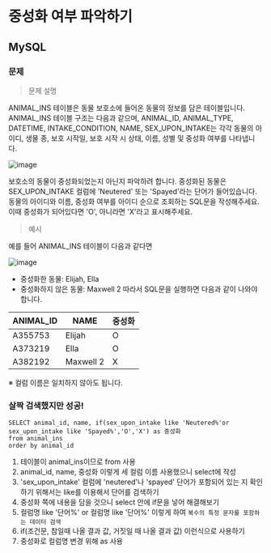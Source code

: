 # 중성화 여부 파악하기
## MySQL
### 문제
>문제 설명

ANIMAL_INS 테이블은 동물 보호소에 들어온 동물의 정보를 담은 테이블입니다. ANIMAL_INS 테이블 구조는 다음과 같으며, ANIMAL_ID, ANIMAL_TYPE, DATETIME, INTAKE_CONDITION, NAME, SEX_UPON_INTAKE는 각각 동물의 아이디, 생물 종, 보호 시작일, 보호 시작 시 상태, 이름, 성별 및 중성화 여부를 나타냅니다.

![image](https://user-images.githubusercontent.com/108413432/201460043-8176eaf7-2c0c-44f8-87d6-c1329495250b.png)

보호소의 동물이 중성화되었는지 아닌지 파악하려 합니다. 중성화된 동물은 SEX_UPON_INTAKE 컬럼에 'Neutered' 또는 'Spayed'라는 단어가 들어있습니다. 동물의 아이디와 이름, 중성화 여부를 아이디 순으로 조회하는 SQL문을 작성해주세요. 이때 중성화가 되어있다면 'O', 아니라면 'X'라고 표시해주세요.

>예시

예를 들어 ANIMAL_INS 테이블이 다음과 같다면

![image](https://user-images.githubusercontent.com/108413432/201460052-4b49eb36-3acd-415e-8b22-5af4925dd293.png)

- 중성화한 동물: Elijah, Ella
- 중성화하지 않은 동물: Maxwell 2
따라서 SQL문을 실행하면 다음과 같이 나와야 합니다.

|ANIMAL_ID	|NAME	|중성화
|---------|---------|-------
|A355753	|Elijah	|O
|A373219	|Ella	|O
|A382192	|Maxwell 2	|X

※ 컬럼 이름은 일치하지 않아도 됩니다.

### 살짝 검색했지만 성공!
```
SELECT animal_id, name, if(sex_upon_intake like 'Neutered%'or sex_upon_intake like 'Spayed%','O','X') as 중성화
from animal_ins
order by animal_id
```
1. 테이블이 animal_ins이므로 from 사용
2. animal_id, name, 중성화 이렇게 세 컬럼 이름 사용했으니 select에 작성
3. 'sex_upon_intake' 컬럼에 'neutered'나 'spayed' 단어가 포함되어 있는 지 확인하기 위해서는 like를 이용해서 단어를 검색하기
4. 중성화 쪽에 내용을 담을 것으니 select 안에 if문을 넣어 해결해보기
5. 컬럼명 like '단어%' or 컬럼명 like '단어%' 이렇게 하여 `복수의 특정 문자를 포함하는 데이터 검색`
6. if(조건문, 참일때 나올 결과 값, 거짓일 때 나올 결과 값) 이런식으로 사용하기
7. 중성화로 컬럼명 변경 위해 as 사용
